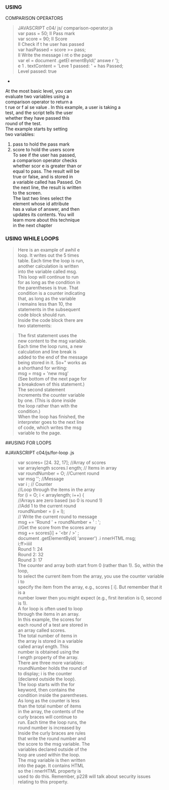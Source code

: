 ### USING
COMPARISON OPERATORS

>JAVASCRIPT c04/ js/ comparison-operator.js  
var pass = 50; II Pass mark  
var score = 90; II Score  
II Check if t he user has passed  
var hasPassed = score >= pass;  
II Write the message i nt o the page  
var el = document .getEl ementByld(' answe r ');  
e 1 . textContent = 'Leve 1 passed: ' + has Passed;  
Level passed: true    
-
At the most basic level, you can  
evaluate two variables using a  
comparison operator to return a  
t rue or f al se value  .
In this example, a user is taking a  
test, and the script tells the user  
whether they have passed this  
round of the test.  
The example starts by setting  
two variables: 
1. pass to hold the pass mark  
2. score to hold the users score  
To see if the user has passed,  
a comparison operator checks  
whether scor e is greater than or  
equal to pass. The result will be  
true or false, and is stored in  
a variable called has Passed. On  
the next line, the result is written  
to the screen.  
The last two lines select the  
element whose id attribute  
has a value of answer, and then  
updates its contents. You will  
learn more about this technique  
in the next chapter


### USING WHILE LOOPS

>Here is an example of awhil e  
loop. It writes out the 5 times  
table. Each time the loop is run,   
another calculation is written   
into the variable called msg.   
This loop will continue to run   
for as long as the condition in   
the parentheses is true. That   
condition is a counter indicating   
that, as long as the variable   
i remains less than 10, the   
statements in the subsequent   
code block should run.   
Inside the code block there are   
two statements:  

>The first statement uses the      
new content to the msg variable.    
Each time the loop runs, a new    
calculation and line break is    
added to the end of the message     
being stored in it. So+" works as    
a shorthand for writing:    
msg = msg + 'new msg'    
(See bottom of the next page for   
a breakdown of this statement.)   
The second statement   
increments the counter variable   
by one. (This is done inside   
the loop rather than with the  
condition.)  
When the loop has finished, the  
interpreter goes to the next line   
of code, which writes the msg   
variable to the page.    

##USING FOR LOOPS  

#JAVASCRIPT c04/js/for-loop .js  

>var scores= [24. 32, 17]; //Array of scores  
var arraylength scores.l ength; // Items in array  
var roundNumber = O; //Current round  
var msg ''; //Message  
var i ; // Counter  
//Loop through the items in the array  
for (i = O; i < arraylength; i++) {  
//Arrays are zero based (so 0 is round 1)  
//Add 1 to the current round  
roundNumber = (i + l);  
// Write the current round to message  
msg += 'Round ' + roundNumber + ' : ';  
//Get the score from the scores array  
msg += scores[i] + '<br / >' ;  
document .getElementByid( 'answer') .i nnerHTML msg;  
i;ff>iiiil  
Round 1: 24  
Round 2: 32  
Round 3: 17  
The counter and array both start from 0 (rather than 1). So, within the loop,  
to select the current item from the array, you use the counter variable i to  
specify the item from the array, e.g., scores [ i]. But remember that it is a  
number lower then you might expect (e.g., first iteration is 0, second is 1).  
A for loop is often used to loop  
through the items in an array.  
In this example, the scores for  
each round of a test are stored in  
an array called scores.  
The total number of items in  
the array is stored in a variable  
called arrayl ength. This  
number is obtained using the  
l ength property of the array.  
There are three more variables:  
roundNumber holds the round of   
to display; i is the counter  
(declared outside the loop).  
The loop starts with the for  
keyword, then contains the  
condition inside the parentheses.  
As long as the counter is less  
than the total number of items  
in the array, the contents of the  
curly braces will continue to  
run. Each time the loop runs, the  
round number is increased by     
Inside the curly braces are rules  
that write the round number and  
the score to the msg variable. The  
variables declared outside of the  
loop are used within the loop.  
The msg variable is then written  
into the page. It contains HTML  
so the i nnerHTML property is  
used to do this. Remember,
p228 will talk about security
issues relating to this property.
